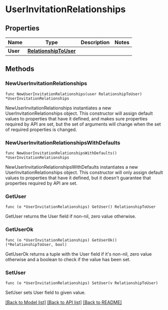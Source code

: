 # UserInvitationRelationships

## Properties

| Name     | Type                                            | Description | Notes |
| -------- | ----------------------------------------------- | ----------- | ----- |
| **User** | [**RelationshipToUser**](RelationshipToUser.md) |             |

## Methods

### NewUserInvitationRelationships

`func NewUserInvitationRelationships(user RelationshipToUser) *UserInvitationRelationships`

NewUserInvitationRelationships instantiates a new UserInvitationRelationships object.
This constructor will assign default values to properties that have it defined,
and makes sure properties required by API are set, but the set of arguments
will change when the set of required properties is changed.

### NewUserInvitationRelationshipsWithDefaults

`func NewUserInvitationRelationshipsWithDefaults() *UserInvitationRelationships`

NewUserInvitationRelationshipsWithDefaults instantiates a new UserInvitationRelationships object.
This constructor will only assign default values to properties that have it defined,
but it doesn't guarantee that properties required by API are set.

### GetUser

`func (o *UserInvitationRelationships) GetUser() RelationshipToUser`

GetUser returns the User field if non-nil, zero value otherwise.

### GetUserOk

`func (o *UserInvitationRelationships) GetUserOk() (*RelationshipToUser, bool)`

GetUserOk returns a tuple with the User field if it's non-nil, zero value otherwise
and a boolean to check if the value has been set.

### SetUser

`func (o *UserInvitationRelationships) SetUser(v RelationshipToUser)`

SetUser sets User field to given value.

[[Back to Model list]](../README.md#documentation-for-models) [[Back to API list]](../README.md#documentation-for-api-endpoints) [[Back to README]](../README.md)
